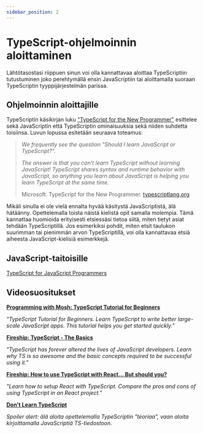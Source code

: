 ```yaml
---
sidebar_position: 2
---
```


# TypeScript-ohjelmoinnin aloittaminen

Lähtötasostasi riippuen sinun voi olla kannattavaa aloittaa TypeScriptiin tutustuminen joko perehtymällä ensin JavaScriptiin tai aloittamalla suoraan TypeScriptin tyyppijärjestelmän parissa.


## Ohjelmoinnin aloittajille

TypeScriptin käsikirjan luku ["TypeScript for the New Programmer"](https://www.typescriptlang.org/docs/handbook/typescript-from-scratch.html) esittelee sekä JavaScriptin että TypeScriptin ominaisuuksia sekä niiden suhdetta toisiinsa. Luvun lopussa esitetään seuraava toteamus:

> *We frequently see the question "Should I learn JavaScript or TypeScript?".*
>
> *The answer is that you can’t learn TypeScript without learning JavaScript! TypeScript shares syntax and runtime behavior with JavaScript, so anything you learn about JavaScript is helping you learn TypeScript at the same time.*
>
> Microsoft. TypeScript for the New Programmer. [typescriptlang.org](https://www.typescriptlang.org/docs/handbook/typescript-from-scratch.html)

Mikäli sinulla ei ole vielä ennalta hyvää käsitystä JavaScriptistä, älä hätäänny. Opettelemalla toista näistä kielistä opit samalla molempia. Tämä kannattaa huomioida erityisesti etsiessäsi tietoa siitä, miten tietyt asiat tehdään TypeScriptillä. Jos esimerkiksi pohdit, miten etsit taulukon suurimman tai pienimmän arvon TypeScriptillä, voi olla kannattavaa etsiä aiheesta JavaScript-kielisiä esimerkkejä.


## JavaScript-taitoisille

[TypeScript for JavaScript Programmers](https://www.typescriptlang.org/docs/handbook/typescript-in-5-minutes.html)


## Videosuositukset

**[Programming with Mosh: TypeScript Tutorial for Beginners](https://www.youtube.com/watch?v=d56mG7DezGs)**

*"TypeScript Tutorial for Beginners. Learn TypeScript to write better large-scale JavaScript apps. This tutorial helps you get started quickly."*

**[Fireship: TypeScript - The Basics](https://www.youtube.com/watch?v=ahCwqrYpIuM)**

*"TypeScript has forever altered the lives of JavaScript developers. Learn why TS is so awesome and the basic concepts required to be successful using it."*

**[Fireship: How to use TypeScript with React... But should you?](https://www.youtube.com/watch?v=ydkQlJhodio)**

*"Learn how to setup React with TypeScript. Compare the pros and cons of using TypeScript in an React project."*

**[Don't Learn TypeScript](https://youtu.be/kRiD6ZpAN_o)**

*Spoiler alert: älä aloita opettelemalla TypeScriptin "teoriaa", vaan aloita kirjoittamalla JavaScriptiä TS-tiedostoon.*
